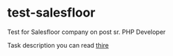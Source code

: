 # test-salesfloor

Test for Salesfloor company on post sr. PHP Developer

Task description you can read [thire](./DESCRIPTION.md)

